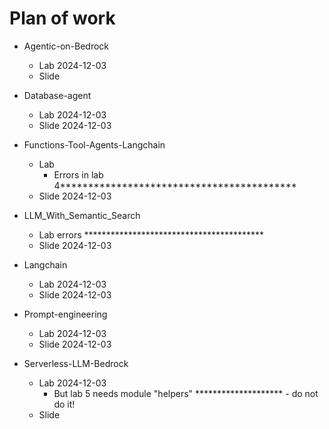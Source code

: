 # Plan of work

* Agentic-on-Bedrock
  * Lab 2024-12-03
  * Slide

* Database-agent
  * Lab 2024-12-03
  * Slide 2024-12-03

* Functions-Tool-Agents-Langchain
  * Lab
     * Errors in lab 4******************************************
  * Slide 2024-12-03

* LLM_With_Semantic_Search
  * Lab errors *****************************************
  * Slide 2024-12-03

* Langchain
  * Lab 2024-12-03
  * Slide  2024-12-03

* Prompt-engineering
  * Lab 2024-12-03
  * Slide 2024-12-03

* Serverless-LLM-Bedrock
  * Lab 2024-12-03
    * But lab 5 needs module "helpers" ******************** - do not do it!
  * Slide


